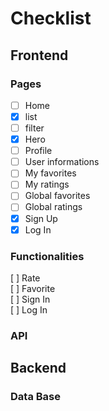 # Checklist

## Frontend

### Pages
 - [ ] Home  
 - [x] list  
 - [ ] filter
 - [x] Hero  
 - [ ] Profile  
 - [ ] User informations  
 - [ ] My favorites  
 - [ ] My ratings  
 - [ ] Global favorites  
 - [ ] Global ratings  
 - [x] Sign Up  
 - [x] Log In  

### Functionalities
[ ] Rate  
[ ] Favorite  
[ ] Sign In  
[ ] Log In  

### API

## Backend

### Data Base
